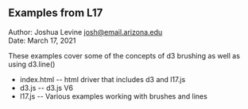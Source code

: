 Examples from L17
------------

Author: Joshua Levine [josh@email.arizona.edu](mailto:josh@email.arizona.edu)  
Date: March 17, 2021


These examples cover some of the concepts of d3 brushing as well as using d3.line()

* index.html -- html driver that includes d3 and l17.js
* d3.js -- d3.js V6
* l17.js -- Various examples working with brushes and lines
